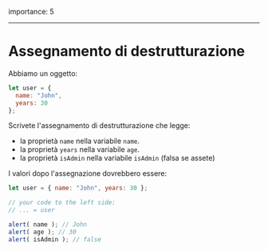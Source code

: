 importance: 5

---

# Assegnamento di destrutturazione

Abbiamo un oggetto:

```js
let user = {
  name: "John",
  years: 30
};
```

Scrivete l'assegnamento di destrutturazione che legge:

- la proprietà `name` nella variabile `name`.
- la proprietà `years` nella variabile `age`.
- la proprietà `isAdmin` nella variabile `isAdmin` (falsa se assete)

I valori dopo l'assegnazione dovrebbero essere:

```js
let user = { name: "John", years: 30 };

// your code to the left side:
// ... = user

alert( name ); // John
alert( age ); // 30
alert( isAdmin ); // false
```
